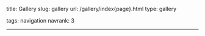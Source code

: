 title: Gallery
slug: gallery
url: /gallery/index{page}.html
type: gallery

tags: navigation
navrank: 3

---

